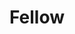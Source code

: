 ---
title: Fellow
permalink : /fellow/Manisha Jhunjhunwala
fellow: Manisha Jhunjhunwala
layout : fellow
---